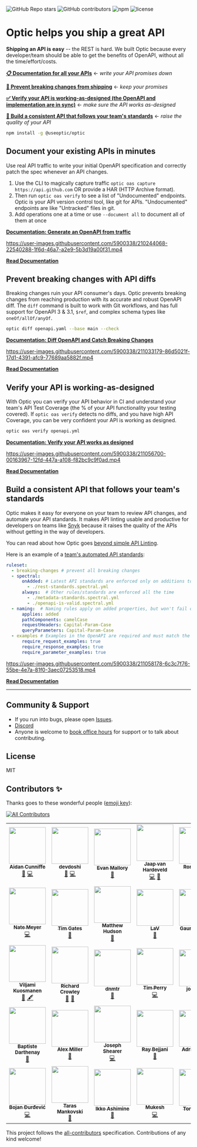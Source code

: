 ![GitHub Repo stars](https://img.shields.io/github/stars/opticdev/optic?style=social) ![GitHub contributors](https://img.shields.io/github/contributors-anon/opticdev/optic?style=social) ![npm](https://img.shields.io/npm/dm/@useoptic/openapi-io?style=social) ![license](https://img.shields.io/github/license/opticdev/optic?style=social) 

# Optic helps you ship a great API

**Shipping an API is easy** -- the REST is hard. We built Optic because every developer/team should be able to get the benefits of OpenAPI, without all the time/effort/costs. 

[**📋 Documentation for all your APIs**](#document-your-existing-apis-in-minutes)    ← *write your API promises down*

[**🛑 Prevent breaking changes from shipping**](#prevent-breaking-changes-with-api-diffs)  ← *keep your promises*

[**✅ Verify your API is working-as-designed (the OpenAPI and implementation are in sync)**](#verify-your-api-is-working-as-designed)    ← *make sure the API works as-designed*

[**🎨 Build a consistent API that follows your team's standards**](#build-a-consistent-api-that-follows-your-teams-standards)  ← *raise the quality of your API*

```bash
npm install -g @useoptic/optic
```

## Document your existing APIs in minutes 
Use real API traffic to write your initial OpenAPI specification and correctly patch the spec whenever an API changes. 

1. Use the CLI to magically capture traffic `optic oas capture https://api.github.com` OR provide a HAR (HTTP Archive format). 
2. Then run `optic oas verify` to see a list of "Undocumented" endpoints. Optic is your API version control tool, like git for APIs. "Undocumented" endpoints are like "Untracked" files in git. 
3. Add operations one at a time or use `--document all` to document all of them at once

**[Documentation: Generate an OpenAPI from traffic](https://www.useoptic.com/docs/document-existing-api)**


https://user-images.githubusercontent.com/5900338/210244068-22540288-1f6d-46a7-a2e9-5b3d19a00f31.mp4

**[Read Documentation](https://www.useoptic.com/docs/document-existing-api)**

## Prevent breaking changes with API diffs

Breaking changes ruin your API consumer's days. Optic prevents breaking changes from reaching production with its accurate and robust OpenAPI diff. The `diff` command is built to work with Git workflows, and has full support for OpenAPI 3 & 3.1, `$ref`, and complex schema types like `oneOf/allOf/anyOf`. 

```bash
optic diff openapi.yaml --base main --check
```

**[Documentation: Diff OpenAPI and Catch Breaking Changes](https://www.useoptic.com/docs/diff-openapi)**

https://user-images.githubusercontent.com/5900338/211033179-86d5021f-17d1-4391-afc9-77689aa5882f.mp4

**[Read Documentation](https://www.useoptic.com/docs/diff-openapi)**

## Verify your API is working-as-designed

With Optic you can verify your API behavior in CI and understand your team's API Test Coverage (the % of your API functionality your testing covered). If `optic oas verify` detects no diffs, and you have high API Coverage, you can be very confident your API is working as designed.

```bash
optic oas verify openapi.yml
```

**[Documentation: Verify your API works as designed](https://www.useoptic.com/verify-api-behaviors)**

https://user-images.githubusercontent.com/5900338/211056700-00163967-12fd-447a-a108-f82bc9c9f0ad.mp4

**[Read Documentation](https://www.useoptic.com/verify-api-behaviors)**

## Build a consistent API that follows your team's standards
Optic makes it easy for everyone on your team to review API changes, and automate your API standards. It makes API linting usable and productive for developers on teams like [Snyk](https://snyk.io/blog/snyk-api-development-shift-left/) because it raises the quality of the APIs without getting in the way of developers. 

You can read about how Optic goes [beyond simple API Linting](https://www.useoptic.com/blog/beyond-api-linting). 

Here is an example of a [team's automated API standards](https://useoptic.com/standards):
```yaml
ruleset:
  - breaking-changes # prevent all breaking changes
  - spectral:
      onAdded: # Latest API standards are enforced only on additions to the spec
        - ./rest-standards.spectral.yml
      always:  # Other rules/standards are enforced all the time
        - ./metadata-standards.spectral.yml
        - ./openapi-is-valid.spectral.yml
  - naming:  # Naming rules apply on added properties, but won't fail on legacy
      applies: added 
      pathComponents: camelCase
      requestHeaders: Capital-Param-Case
      queryParameters: Capital-Param-Case
  - examples # Examples in the OpenAPI are required and must match the schemas
      require_request_examples: true
      require_response_examples: true
      require_parameter_examples: true    
```

https://user-images.githubusercontent.com/5900338/211058178-6c3c7f76-55be-4e7a-81f0-3aec07253518.mp4

**[Read Documentation](https://www.useoptic.com/docs/api-standards)**


--- 

## Community & Support
- If you run into bugs, please open [Issues](https://github.com/opticdev/optic/issues). 
- [Discord](https://github.com/opticdev/optic/issues)
- Anyone is welcome to [book office hours](https://calendly.com/optic-onboarding/optic-office-hours) for support or to talk about contributing. 

## License
MIT

## Contributors ✨

Thanks goes to these wonderful people ([emoji key](https://allcontributors.org/docs/en/emoji-key)):

<!-- ALL-CONTRIBUTORS-BADGE:START - Do not remove or modify this section -->

[![All Contributors](https://img.shields.io/badge/all_contributors-34-orange.svg?style=flat-square)](#contributors-)

<!-- ALL-CONTRIBUTORS-BADGE:END -->
<!-- ALL-CONTRIBUTORS-LIST:START - Do not remove or modify this section -->
<!-- prettier-ignore-start -->
<!-- markdownlint-disable -->
<table>
  <tr>
    <td align="center"><a href="http://aidancunniffe.com"><img src="https://avatars1.githubusercontent.com/u/5900338?v=4?s=100" width="100px;" alt=""/><br /><sub><b>Aidan Cunniffe</b></sub></a><br /><a href="https://github.com/opticdev/Optic/commits?author=acunniffe" title="Documentation">📖</a> <a href="https://github.com/opticdev/Optic/commits?author=acunniffe" title="Code">💻</a></td>
    <td align="center"><a href="https://devdoshi.com"><img src="https://avatars1.githubusercontent.com/u/1463179?v=4?s=100" width="100px;" alt=""/><br /><sub><b>devdoshi</b></sub></a><br /><a href="https://github.com/opticdev/Optic/commits?author=devdoshi" title="Documentation">📖</a> <a href="https://github.com/opticdev/Optic/commits?author=devdoshi" title="Code">💻</a></td>
    <td align="center"><a href="https://www.take2.co/consulting-development"><img src="https://avatars2.githubusercontent.com/u/4691748?v=4?s=100" width="100px;" alt=""/><br /><sub><b>Evan Mallory</b></sub></a><br /><a href="https://github.com/opticdev/Optic/commits?author=esopian" title="Documentation">📖</a></td>
    <td align="center"><a href="http://www.jaaprood.nl/"><img src="https://avatars1.githubusercontent.com/u/857549?v=4?s=100" width="100px;" alt=""/><br /><sub><b>Jaap van Hardeveld</b></sub></a><br /><a href="https://github.com/opticdev/Optic/commits?author=JaapRood" title="Code">💻</a> <a href="https://github.com/opticdev/Optic/commits?author=JaapRood" title="Documentation">📖</a></td>
    <td align="center"><a href="https://twitter.com/trulyronak"><img src="https://avatars1.githubusercontent.com/u/9388431?v=4?s=100" width="100px;" alt=""/><br /><sub><b>Ronak Shah</b></sub></a><br /><a href="https://github.com/opticdev/Optic/commits?author=trulyronak" title="Code">💻</a> <a href="https://github.com/opticdev/Optic/commits?author=trulyronak" title="Documentation">📖</a></td>
    <td align="center"><a href="https://github.com/taraedits"><img src="https://avatars1.githubusercontent.com/u/52361229?v=4?s=100" width="100px;" alt=""/><br /><sub><b>taraedits</b></sub></a><br /><a href="https://github.com/opticdev/Optic/commits?author=taraedits" title="Documentation">📖</a></td>
    <td align="center"><a href="https://github.com/LouManglass"><img src="https://avatars2.githubusercontent.com/u/241059?v=4?s=100" width="100px;" alt=""/><br /><sub><b>Lou Manglass</b></sub></a><br /><a href="https://github.com/opticdev/Optic/commits?author=LouManglass" title="Code">💻</a> <a href="https://github.com/opticdev/Optic/commits?author=LouManglass" title="Documentation">📖</a></td>
  </tr>
  <tr>
    <td align="center"><a href="https://github.com/notnmeyer"><img src="https://avatars3.githubusercontent.com/u/672246?v=4?s=100" width="100px;" alt=""/><br /><sub><b>Nate Meyer</b></sub></a><br /><a href="https://github.com/opticdev/Optic/commits?author=notnmeyer" title="Code">💻</a></td>
    <td align="center"><a href="https://github.com/timgates42"><img src="https://avatars1.githubusercontent.com/u/47873678?v=4?s=100" width="100px;" alt=""/><br /><sub><b>Tim Gates</b></sub></a><br /><a href="https://github.com/opticdev/Optic/commits?author=timgates42" title="Documentation">📖</a></td>
    <td align="center"><a href="https://github.com/matthewhudson"><img src="https://avatars2.githubusercontent.com/u/320194?v=4?s=100" width="100px;" alt=""/><br /><sub><b>Matthew Hudson</b></sub></a><br /><a href="https://github.com/opticdev/Optic/commits?author=matthewhudson" title="Documentation">📖</a></td>
    <td align="center"><a href="https://github.com/lvenier"><img src="https://avatars1.githubusercontent.com/u/17571692?v=4?s=100" width="100px;" alt=""/><br /><sub><b>LaV</b></sub></a><br /><a href="https://github.com/opticdev/Optic/commits?author=lvenier" title="Documentation">📖</a></td>
    <td align="center"><a href="https://github.com/gaurav-nelson"><img src="https://avatars2.githubusercontent.com/u/23069445?v=4?s=100" width="100px;" alt=""/><br /><sub><b>Gaurav Nelson</b></sub></a><br /><a href="https://github.com/opticdev/Optic/commits?author=gaurav-nelson" title="Documentation">📖</a></td>
    <td align="center"><a href="http://ross-nordstrom.github.io/"><img src="https://avatars0.githubusercontent.com/u/3299155?v=4?s=100" width="100px;" alt=""/><br /><sub><b>Ross Nordstrom</b></sub></a><br /><a href="#design-ross-nordstrom" title="Design">🎨</a> <a href="https://github.com/opticdev/Optic/commits?author=ross-nordstrom" title="Code">💻</a> <a href="https://github.com/opticdev/Optic/issues?q=author%3Aross-nordstrom" title="Bug reports">🐛</a></td>
    <td align="center"><a href="http://kinlane.com/"><img src="https://avatars2.githubusercontent.com/u/56100?v=4?s=100" width="100px;" alt=""/><br /><sub><b>Kin Lane</b></sub></a><br /><a href="#ideas-kinlane" title="Ideas, Planning, & Feedback">🤔</a> <a href="#content-kinlane" title="Content">🖋</a></td>
  </tr>
  <tr>
    <td align="center"><a href="https://viljami.io/"><img src="https://avatars3.githubusercontent.com/u/6105650?v=4?s=100" width="100px;" alt=""/><br /><sub><b>Viljami Kuosmanen</b></sub></a><br /><a href="#ideas-anttiviljami" title="Ideas, Planning, & Feedback">🤔</a> <a href="#content-anttiviljami" title="Content">🖋</a></td>
    <td align="center"><a href="http://rcrowley.org/"><img src="https://avatars0.githubusercontent.com/u/11151?v=4?s=100" width="100px;" alt=""/><br /><sub><b>Richard Crowley</b></sub></a><br /><a href="#research-rcrowley" title="Research">🔬</a> <a href="#ideas-rcrowley" title="Ideas, Planning, & Feedback">🤔</a></td>
    <td align="center"><a href="https://github.com/danMateer"><img src="https://avatars2.githubusercontent.com/u/34169713?v=4?s=100" width="100px;" alt=""/><br /><sub><b>dnmtr</b></sub></a><br /><a href="https://github.com/opticdev/Optic/pulls?q=is%3Apr+reviewed-by%3AdanMateer" title="Reviewed Pull Requests">👀</a></td>
    <td align="center"><a href="https://tim.fyi/"><img src="https://avatars.githubusercontent.com/u/1526883?v=4?s=100" width="100px;" alt=""/><br /><sub><b>Tim Perry</b></sub></a><br /><a href="https://github.com/opticdev/Optic/commits?author=pimterry" title="Code">💻</a></td>
    <td align="center"><a href="https://github.com/jordaniza"><img src="https://avatars.githubusercontent.com/u/45881807?v=4?s=100" width="100px;" alt=""/><br /><sub><b>jordaniza</b></sub></a><br /><a href="https://github.com/opticdev/Optic/commits?author=jordaniza" title="Documentation">📖</a></td>
    <td align="center"><a href="https://github.com/svanderbleek"><img src="https://avatars.githubusercontent.com/u/491969?v=4?s=100" width="100px;" alt=""/><br /><sub><b>Sandy Vanderbleek</b></sub></a><br /><a href="https://github.com/opticdev/Optic/commits?author=svanderbleek" title="Documentation">📖</a></td>
    <td align="center"><a href="http://blog.urth.org/"><img src="https://avatars.githubusercontent.com/u/50729?v=4?s=100" width="100px;" alt=""/><br /><sub><b>Dave Rolsky</b></sub></a><br /><a href="https://github.com/opticdev/Optic/commits?author=autarch" title="Documentation">📖</a></td>
  </tr>
  <tr>
    <td align="center"><a href="https://baptiste.darthenay.fr/"><img src="https://avatars.githubusercontent.com/u/2727048?v=4?s=100" width="100px;" alt=""/><br /><sub><b>Baptiste Darthenay</b></sub></a><br /><a href="https://github.com/opticdev/Optic/commits?author=batisteo" title="Documentation">📖</a></td>
    <td align="center"><a href="https://github.com/alexlmiller"><img src="https://avatars.githubusercontent.com/u/5964662?v=4?s=100" width="100px;" alt=""/><br /><sub><b>Alex Miller</b></sub></a><br /><a href="https://github.com/opticdev/Optic/commits?author=alexlmiller" title="Documentation">📖</a></td>
    <td align="center"><a href="https://github.com/jshearer"><img src="https://avatars.githubusercontent.com/u/4368270?v=4?s=100" width="100px;" alt=""/><br /><sub><b>Joseph Shearer</b></sub></a><br /><a href="https://github.com/opticdev/Optic/commits?author=jshearer" title="Code">💻</a></td>
    <td align="center"><a href="https://github.com/raybejjani"><img src="https://avatars.githubusercontent.com/u/744312?v=4?s=100" width="100px;" alt=""/><br /><sub><b>Ray Bejjani</b></sub></a><br /><a href="https://github.com/opticdev/Optic/commits?author=raybejjani" title="Documentation">📖</a></td>
    <td align="center"><a href="https://twitter.com/adrienbrault"><img src="https://avatars.githubusercontent.com/u/611271?v=4?s=100" width="100px;" alt=""/><br /><sub><b>Adrien Brault</b></sub></a><br /><a href="https://github.com/opticdev/Optic/commits?author=adrienbrault" title="Documentation">📖</a></td>
    <td align="center"><a href="https://github.com/niclim"><img src="https://avatars.githubusercontent.com/u/18374483?v=4?s=100" width="100px;" alt=""/><br /><sub><b>Nicholas Lim</b></sub></a><br /><a href="https://github.com/opticdev/Optic/commits?author=niclim" title="Documentation">📖</a> <a href="https://github.com/opticdev/Optic/commits?author=niclim" title="Code">💻</a></td>
    <td align="center"><a href="http://smizell.com/"><img src="https://avatars.githubusercontent.com/u/130959?v=4?s=100" width="100px;" alt=""/><br /><sub><b>Stephen Mizell</b></sub></a><br /><a href="https://github.com/opticdev/Optic/commits?author=smizell" title="Code">💻</a> <a href="https://github.com/opticdev/Optic/commits?author=smizell" title="Documentation">📖</a></td>
  </tr>
  <tr>
    <td align="center"><a href="https://github.com/bojan88"><img src="https://avatars.githubusercontent.com/u/1783133?v=4?s=100" width="100px;" alt=""/><br /><sub><b>Bojan Đurđević</b></sub></a><br /><a href="https://github.com/opticdev/Optic/commits?author=bojan88" title="Code">💻</a></td>
    <td align="center"><a href="http://twitter.com/tarasm"><img src="https://avatars.githubusercontent.com/u/74687?v=4?s=100" width="100px;" alt=""/><br /><sub><b>Taras Mankovski</b></sub></a><br /><a href="https://github.com/opticdev/Optic/commits?author=taras" title="Documentation">📖</a></td>
    <td align="center"><a href="https://bandism.net/"><img src="https://avatars.githubusercontent.com/u/22633385?v=4?s=100" width="100px;" alt=""/><br /><sub><b>Ikko Ashimine</b></sub></a><br /><a href="https://github.com/opticdev/Optic/commits?author=eltociear" title="Documentation">📖</a></td>
    <td align="center"><a href="https://github.com/silentninja"><img src="https://avatars.githubusercontent.com/u/4469754?v=4?s=100" width="100px;" alt=""/><br /><sub><b>Mukesh</b></sub></a><br /><a href="https://github.com/opticdev/Optic/commits?author=silentninja" title="Code">💻</a></td>
    <td align="center"><a href="http://www.aquicore.com/"><img src="https://avatars.githubusercontent.com/u/14347319?v=4?s=100" width="100px;" alt=""/><br /><sub><b>Tony Knight</b></sub></a><br /><a href="https://github.com/opticdev/Optic/commits?author=tony-aq" title="Documentation">📖</a></td>
    <td align="center"><a href="https://github.com/rogerd330"><img src="https://avatars.githubusercontent.com/u/1417037?v=4?s=100" width="100px;" alt=""/><br /><sub><b>Roger Dickey, Jr</b></sub></a><br /><a href="https://github.com/opticdev/Optic/commits?author=rogerd330" title="Documentation">📖</a></td>
  </tr>
</table>

<!-- markdownlint-restore -->
<!-- prettier-ignore-end -->

<!-- ALL-CONTRIBUTORS-LIST:END -->

This project follows the [all-contributors](https://github.com/all-contributors/all-contributors) specification. Contributions of any kind welcome!

